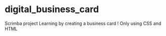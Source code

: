 # digital_business_card
Scrimba project 
Learning by creating a business card !
Only using CSS and HTML

